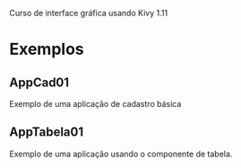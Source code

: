 Curso de interface gráfica usando Kivy 1.11

# Exemplos

## AppCad01
Exemplo de uma aplicação de cadastro básica

## AppTabela01
Exemplo de uma aplicação usando o componente de tabela.
